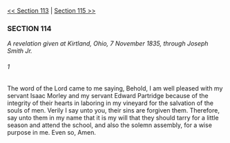 [<< Section 113](Section%20113)  |  [Section 115 >>](Section%20115)

### SECTION 114

*A revelation given at Kirtland, Ohio, 7 November 1835, through Joseph Smith Jr.*

###### 1
The word of the Lord came to me saying, Behold, I am well pleased with my servant Isaac Morley and my servant Edward Partridge because of the integrity of their hearts in laboring in my vineyard for the salvation of the souls of men. Verily I say unto you, their sins are forgiven them. Therefore, say unto them in my name that it is my will that they should tarry for a little season and attend the school, and also the solemn assembly, for a wise purpose in me. Even so, Amen.
